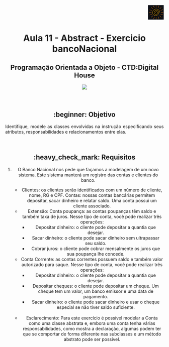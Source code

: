 <div align="right"> <img src="https://github.com/lipollis/Imagens-Git/blob/main/sun%20-%20git.jpg" width="50px"/> </div>

<h1 align="center"> Aula 11 - Abstract - Exercicio bancoNacional </h1>
<h2 align="center"> Programação Orientada a Objeto - CTD:Digital House </h2>

<div align="center">
  <img src="https://cdn.jsdelivr.net/gh/devicons/devicon/icons/java/java-original-wordmark.svg" width="70px"/>
  <br>
  <br>
  

<br>
<h2>:beginner: Objetivo</h2>

<p align="justify">Identifique, modele as classes envolvidas na instrução especificando seus atributos,
responsabilidades e relacionamentos entre elas.
</p>

<br>
<h2>:heavy_check_mark: Requisitos </h2>

<ol>
  <li>O Banco Nacional nos pede que façamos a modelagem de um novo sistema. Este sistema
manterá um registro das contas e clientes do banco.</li>
    <ul>
      <li>Clientes: os clientes serão identificados com um número de cliente, nome, RG e CPF.
Contas: nossas contas bancárias permitem depositar, sacar dinheiro e relatar saldo. Uma
conta possui um cliente associado.</li>
      <li>Extensão:
Conta poupança: as contas poupanças têm saldo e também taxa de juros. Nesse
tipo de conta, você pode realizar três operações:
          <ul>
            <li>Depositar dinheiro: o cliente pode depositar a quantia que desejar.</li>
            <li>Sacar dinheiro: o cliente pode sacar dinheiro sem ultrapassar seu saldo.</li>
            <li>Cobrar juros: o cliente pode cobrar mensalmente os juros que sua poupança lhe concede.</li>
          </ul>
      </li>
      <li>Conta Corrente: as contas correntes possuem saldo e também valor autorizado
para saque. Nesse tipo de conta, você pode realizar três operações:
          <ul>
            <li>Depositar dinheiro: o cliente pode depositar a quantia que desejar.</li>
            <li>Depositar cheques: o cliente pode depositar um cheque. Um cheque tem um
valor, um banco emissor e uma data de pagamento.</li>
            <li>Sacar dinheiro: o cliente pode sacar dinheiro e usar o cheque especial se não tiver
saldo suficiente.</li>
          </ul>
      </li>
      <br>
      <li>Esclarecimento: Para este exercício é possível modelar a Conta como uma classe abstrata
e, embora uma conta tenha várias responsabilidades, como mostra a declaração, algumas
podem ter que se comportar de forma diferente nas subclasses e um método abstrato
pode ser possível.</li>

  </ul>
</ol>
